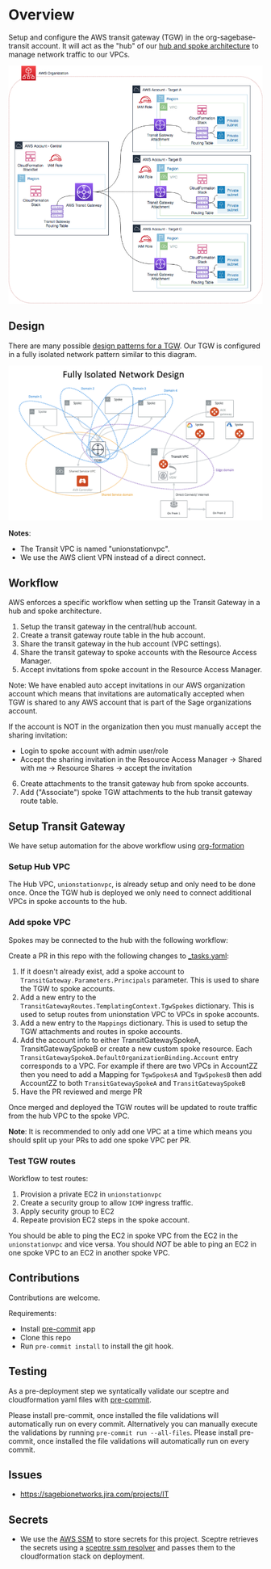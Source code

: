 # Overview
Setup and configure the AWS transit gateway (TGW) in the org-sagebase-transit account.
It will act as the "hub" of our [hub and spoke architecture][1] to manage network
traffic to our VPCs.

![alt text][architecture]

## Design
There are many possible [design patterns for a TGW][2].  Our TGW is configured in a fully
isolated network pattern similar to this diagram.

![alt text][fully_isolated_network_design]

__Notes__:
* The Transit VPC is named "unionstationvpc".
* We use the AWS client VPN instead of a direct connect.


## Workflow
AWS enforces a specific workflow when setting up the Transit Gateway in a hub
and spoke architecture.

1. Setup the transit gateway in the central/hub account.
2. Create a transit gateway route table in the hub account.
3. Share the transit gateway in the hub account (VPC settings).
4. Share the transit gateway to spoke accounts with the Resource Access Manager.
5. Accept invitations from spoke account in the Resource Access Manager.

Note: We have enabled auto accept invitations in our AWS organization account which
means that invitations are automatically accepted when TGW is shared to any AWS account
that is part of the Sage organizations account.

If the account is NOT in the organization then you must manually accept the sharing invitation:
* Login to spoke account with admin user/role
* Accept the sharing invitation in the Resource Access Manager -> Shared with me ->
Resource Shares -> accept the invitation

6. Create attachments to the transit gateway hub from spoke accounts.
7. Add ("Associate") spoke TGW attachments to the hub transit gateway route table.

## Setup Transit Gateway
We have setup automation for the above workflow using [org-formation][3]

### Setup Hub VPC
The Hub VPC, `unionstationvpc`, is already setup and only need to be done once.
Once the TGW hub is deployed we only need to connect additional VPCs in spoke accounts
to the hub.

### Add spoke VPC
Spokes may be connected to the hub with the following workflow:

Create a PR in this repo with the following changes to [_tasks.yaml](_tasks.yaml):
1. If it doesn't already exist, add a spoke account to `TransitGateway.Parameters.Principals` parameter.
This is used to share the TGW to spoke accounts.
2. Add a new entry to the `TransitGatewayRoutes.TemplatingContext.TgwSpokes` dictionary.
This is used to setup routes from unionstation VPC to VPCs in spoke accounts.
3. Add a new entry to the `Mappings` dictionary.  This is used to setup the TGW attachments
and routes in spoke accounts.
4. Add the account info to either TransitGatewaySpokeA, TransitGatewaySpokeB or create a new custom 
   spoke resource.  Each `TransitGatewaySpokeA.DefaultOrganizationBinding.Account` entry corresponds
   to a VPC. For example if there are two VPCs in AccountZZ then you need to add a Mapping for
   `TgwSpokesA` and `TgwSpokesB` then add AccountZZ to both `TransitGatewaySpokeA` and
   `TransitGatewaySpokeB`
5. Have the PR reviewed and merge PR

Once merged and deployed the TGW routes will be updated to route traffic from the
hub VPC to the spoke VPC.

__Note__: It is recommended to only add one VPC at a time which means you should split up your PRs to add one spoke VPC per PR.

### Test TGW routes

Workflow to test routes:
1. Provision a private EC2 in `unionstationvpc`
2. Create a security group to allow `ICMP` ingress traffic.
3. Apply security group to EC2
4. Repeate provision EC2 steps in the spoke account.

You should be able to ping the EC2 in spoke VPC from the EC2 in the `unionstationvpc` and vice versa.
You should *NOT* be able to ping an EC2 in one spoke VPC to an EC2 in another spoke VPC.

## Contributions
Contributions are welcome.

Requirements:
* Install [pre-commit](https://pre-commit.com/#install) app
* Clone this repo
* Run `pre-commit install` to install the git hook.

## Testing
As a pre-deployment step we syntatically validate our sceptre and
cloudformation yaml files with [pre-commit](https://pre-commit.com).

Please install pre-commit, once installed the file validations will
automatically run on every commit.  Alternatively you can manually
execute the validations by running `pre-commit run --all-files`.
Please install pre-commit, once installed the file validations will
automatically run on every commit.

## Issues
* https://sagebionetworks.jira.com/projects/IT

## Secrets
* We use the [AWS SSM](https://docs.aws.amazon.com/systems-manager/latest/userguide/systems-manager-paramstore.html)
to store secrets for this project.  Sceptre retrieves the secrets using
a [sceptre ssm resolver](https://github.com/cloudreach/sceptre/tree/v1/contrib/ssm-resolver)
and passes them to the cloudformation stack on deployment.


[architecture]: transit-gateway-arch.png "hub and spoke architecture"
[fully_isolated_network_design]: fully_isolated_network_design.png  "fully isolated network design"
[1]: https://aws.amazon.com/blogs/networking-and-content-delivery/automating-aws-transit-gateway-attachments-to-a-transit-gateway-in-a-central-account        "hub and spoke architecture"
[2]: https://docs.aviatrix.com/HowTos/tgw_design_patterns.html "tgw design patterns"
[3]: https://github.com/org-formation/org-formation-cli "org-formation"
